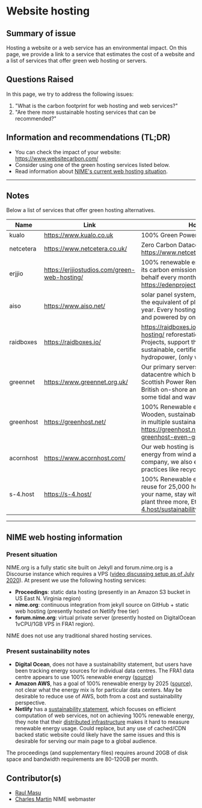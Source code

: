 # Website hosting

## Summary of issue 

Hosting a website or a web service has an environmental impact. On this page, we provide a link to a service that estimates the cost of a website and a list of services that offer green web hosting or servers.

## Questions Raised

In this page, we try to address the following issues:

1. "What is the carbon footprint for web hosting and web services?"
2. "Are there more sustainable hosting services that can be recommended?"

## Information and recommendations (TL;DR)

- You can check the  impact of your website: https://www.websitecarbon.com/
- Consider using one of the green hosting services listed below.
- Read information about [NIME's current web hosting situation](#NIME-web-hosting-information).  

-----

## Notes

Below a list of services that offer green hosting alternatives.


|Name          | Link                       |  How is it green  |   cost web hosting | Server         |      
|------------- | -------------              | -------------     |  -------------     |-------------   |
|       kualo  |https://www.kualo.co.uk     | 100% Green Powered|  3 (10gb)- 10 (50gb)/month| 24 month|
|netcetera     |https://www.netcetera.co.uk/| Zero Carbon Datacentre https://www.netcetera.co.uk/datacentre/#green| 3 (5gb) 6.60 (20 gb) per month https://www.netcetera.co.uk/hosting/ | 55 (8 tb 512gb ram) 110 (10 tb 128 gb ram)|
|erjjio|https://erjjiostudios.com/green-web-hosting/| 100% renewable energy, optimise it to reduce its carbon emissions, and plant trees on your behalf every month, partenship with https://edenprojects.org/|5(10 GB)/month'7 (Unlimited disk storage)||
|aiso|https://www.aiso.net/| solar panel system, according to their count is the equivalent of planting 8 acres of trees per year. Every hosting account with AISO is green and powered by on-site solar.| $6.25 (10 GB )|10 (30gb 1gb ram), 45 (50 gb  4 gb ram) (many packages, two are examples)|
|raidboxes|https://raidboxes.io/|https://raidboxes.io/it/wordpress-green-hosting/  reforestation of Eden Reforestation Projects, support the Get Mads initiative, rely on sustainable, certified green electricity from hydropower, (only wordpress)|15 per month (1wordpress website 5gb ssd)|-|
|greennet|https://www.greennet.org.uk/|Our primary servers are located in a London datacentre which buys its electricity from Scottish Power Renewables, generated from British on-shore and off-shore wind as well as some tidal and wave power sources.| £108.00 inc. VAT per year (1bg)||
|greenhost|https://greenhost.net/| 100% Renewable energy from local windmills Wooden, sustainable office building  Participating in multiple sustainability projects https://greenhost.net/blog/2018/02/22/making-greenhost-even-greener/| € 51.00 / year (1000 MB), € 108.00 / year 5 GB  https://greenhost.net/products/hosting/|€ 5.75 / month  (5 GB) https://greenhost.net/products/vps/
|acornhost|https://www.acornhost.com/|Our web hosting is powered by 100% green energy from wind and solar sources. As a company, we also embrace sustainable practices like recycling and tele-commuting. |$8.95 5GB space 100 GB bandwidth||
|s-4.host|https://s-4.host/|100% Renewable energy,Heat recovery and reuse for 25,000 homes,  we will plant a tree in your name, stay with us for a year and we will plant three more, Ethical partnerships https://s-4.host/sustainability/|50,000 visits €10 per month||

----

## NIME web hosting information

### Present situation

NIME.org is a fully static site built on Jekyll and forum.nime.org is a Discourse instance which requires a VPS ([video discussing setup as of July 2020](https://youtu.be/8p5HJh-DwBk)). At present we use the following hosting services:

- **Proceedings**: static data hosting (presently in an Amazon S3 bucket in US East N. Virginia region)
- **nime.org**: continuous integration from jekyll source on GitHub + static web hosting (presently hosted on Netlify free tier)
- **forum.nime.org**: virtual private server (presently hosted on DigitalOcean 1vCPU/1GB VPS in FRA1 region).

NIME does not use any traditional shared hosting services.

### Present sustainability notes

- **Digital Ocean**, does not have a sustainability statement, but users have been tracking energy sources for individual data centres. The FRA1 data centre appears to use 100% renewable energy ([source](https://www.digitalocean.com/community/questions/what-kind-of-electricity-do-you-run-on))
- **Amazon AWS**, has a goal of 100% renewable energy by 2025 ([source](https://sustainability.aboutamazon.com/environment/the-cloud)), not clear what the energy mix is for particular data centers. May be desirable to reduce use of AWS, both from a cost and sustainability perspective.
- **Netlify** has a [sustainability statement](https://www.netlify.com/sustainability/), which focuses on efficient computation of web services, not on achieving 100% renewable energy, they note that their [distributed infrastructure](https://community.netlify.com/t/is-netlify-powered-by-renewable-energy/3951) makes it hard to measure renewable energy usage. Could replace, but any use of cached/CDN backed static website could likely have the same issues and this is desirable for serving our main page to a global audience.

The proceedings (and supplementary files) requires around 20GB of disk space and bandwidth requirements are 80-120GB per month.

## Contributor(s) 

- [Raul Masu](mailto:raul@raulmasu.org)
- [Charles Martin]() NIME webmaster


